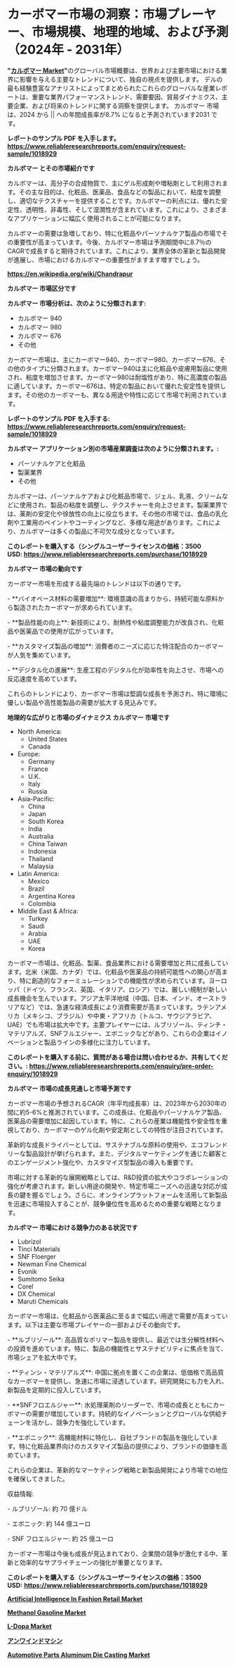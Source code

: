 <p><h1>カーボマー市場の洞察：市場プレーヤー、市場規模、地理的地域、および予測（2024年 - 2031年）</h1></p><p><strong>"<a href="https://www.reliableresearchreports.com/carbomer-r1018929">カルボマー Market</a>"</strong>のグローバル市場概要は、世界および主要市場における業界に影響を与える主要なトレンドについて、独自の視点を提供します。 デルの最も経験豊富なアナリストによってまとめられたこれらのグローバルな産業レポートは、重要な業界パフォーマンストレンド、需要要因、貿易ダイナミクス、主要企業、および将来のトレンドに関する洞察を提供します。 カルボマー 市場は、2024 から || への年間成長率が8.7% になると予測されています2031 です。</p>
<p><strong>レポートのサンプル PDF を入手します。</strong><strong><a href="https://www.reliableresearchreports.com/enquiry/request-sample/1018929">https://www.reliableresearchreports.com/enquiry/request-sample/1018929</a></strong></p>
<p><strong>カルボマー とその市場紹介です</strong></p>
<p><p>カルボマーは、高分子の合成物質で、主にゲル形成剤や増粘剤として利用されます。その主な目的は、化粧品、医薬品、食品などの製品において、粘度を調整し、適切なテクスチャーを提供することです。カルボマーの利点には、優れた安定性、透明性、非毒性、そして湿潤性が含まれています。これにより、さまざまなアプリケーションに幅広く使用されることが可能になります。</p><p>カルボマーの需要は急増しており、特に化粧品やパーソナルケア製品の市場でその重要性が高まっています。今後、カルボマー市場は予測期間中に8.7％のCAGRで成長すると期待されています。これにより、業界全体の革新と製品開発が進展し、市場におけるカルボマーの重要性がますます増すでしょう。</p><a href="https://en.wikipedia.org/wiki/Chandrapur"></a></p>
<p><strong><a href="https://en.wikipedia.org/wiki/Chandrapur">https://en.wikipedia.org/wiki/Chandrapur</a></strong></p>
<p><strong>カルボマー&nbsp;市場区分です</strong><strong></strong></p>
<p><strong>カルボマー 市場分析は、次のように分類されます:</strong>&nbsp;</p>
<p><ul><li>カルボマー 940</li><li>カルボマー 980</li><li>カルボマー 676</li><li>その他</li></ul></p>
<p><p>カーボマー市場は、主にカーボマー940、カーボマー980、カーボマー676、その他のタイプに分類されます。カーボマー940は主に化粧品や皮膚用製品に使用され、粘度を増加させます。カーボマー980は耐塩性があり、特に高濃度の製品に適しています。カーボマー676は、特定の製品において優れた安定性を提供します。その他のカーボマーも、異なる用途や特性に応じて市場で利用されています。</p></p>
<p><strong>レポートのサンプル PDF を入手する: <a href="https://www.reliableresearchreports.com/enquiry/request-sample/1018929">https://www.reliableresearchreports.com/enquiry/request-sample/1018929</a></strong></p>
<p><strong> カルボマー アプリケーション別の市場産業調査は次のように分類されます。:</strong></p>
<p><ul><li>パーソナルケアと化粧品</li><li>製薬業界</li><li>その他</li></ul></p>
<p><p>カルボマーは、パーソナルケアおよび化粧品市場で、ジェル、乳液、クリームなどに使用され、製品の粘度を調整し、テクスチャーを向上させます。製薬業界では、薬剤の安定化や徐放性の向上に役立ちます。その他の市場では、食品の乳化剤や工業用のペイントやコーティングなど、多様な用途があります。これにより、カルボマーは多くの製品に不可欠な成分となっています。</p></p>
<p><strong>このレポートを購入する（シングルユーザーライセンスの価格：3500 USD:</strong><strong>&nbsp;<a href="https://www.reliableresearchreports.com/purchase/1018929">https://www.reliableresearchreports.com/purchase/1018929</a></strong></p>
<p><strong>カルボマー 市場の動向です</strong></p>
<p><p>カーボマー市場を形成する最先端のトレンドは以下の通りです。</p><p>- **バイオベース材料の需要増加**: 環境意識の高まりから、持続可能な原料から製造されたカーボマーが求められています。</p><p>- **製品性能の向上**: 新技術により、耐熱性や粘度調整能力が改良され、化粧品や医薬品での使用が広がっています。</p><p>- **カスタマイズ製品の増加**: 消費者のニーズに応じた特注配合のカーボマーが人気を集めています。</p><p>- **デジタル化の進展**: 生産工程のデジタル化が効率性を向上させ、市場への反応速度を高めています。</p><p>これらのトレンドにより、カーボマー市場は堅調な成長を予測され、特に環境に優しい製品や高性能製品の需要が拡大する見込みです。</p></p>
<p><strong>地理的な広がりと市場のダイナミクス カルボマー 市場です</strong></p>
<p><ul>
    <li>
        North America:
        <ul>
            <li>United States</li>
            <li>Canada</li>
        </ul>
    </li>
    <li>
        Europe:
        <ul>
            <li>Germany</li>
            <li>France</li>
            <li>U.K.</li>
            <li>Italy</li>
            <li>Russia</li>
        </ul>
    </li>
    <li>
        Asia-Pacific:
        <ul>
            <li>China</li>
            <li>Japan</li>
            <li>South Korea</li>
            <li>India</li>
            <li>Australia</li>
            <li>China Taiwan</li>
            <li>Indonesia</li>
            <li>Thailand</li>
            <li>Malaysia</li>
        </ul>
    </li>
    <li>
        Latin America:
        <ul>
            <li>Mexico</li>
            <li>Brazil</li>
            <li>Argentina Korea</li>
            <li>Colombia</li>
        </ul>
    </li>
    <li>
        Middle East & Africa:
        <ul>
            <li>Turkey</li>
            <li>Saudi</li>
            <li>Arabia</li>
            <li>UAE</li>
            <li>Korea</li>
        </ul>
    </li>
    </ul></p>
<p><p>カーボマー市場は、化粧品、製薬、食品業界における需要増加と共に成長しています。北米（米国、カナダ）では、化粧品や医薬品の持続可能性への関心が高まり、特に創造的なフォーミュレーションでの機能性が求められています。ヨーロッパ（ドイツ、フランス、英国、イタリア、ロシア）では、厳しい規制が新しい成長機会を生んでいます。アジア太平洋地域（中国、日本、インド、オーストラリアなど）では、急速な経済成長により消費需要が高まっています。ラテンアメリカ（メキシコ、ブラジル）や中東・アフリカ（トルコ、サウジアラビア、UAE）でも市場は拡大中です。主要プレイヤーには、ルブリゾール、ティンチ・マテリアルズ、SNFフルエジャー、エボニックなどがあり、これらの企業はイノベーションと製品ラインの多様化に注力しています。</p></p>
<p><strong>このレポートを購入する前に、質問がある場合は問い合わせるか、共有してください。:&nbsp;<a href="https://www.reliableresearchreports.com/enquiry/pre-order-enquiry/1018929">https://www.reliableresearchreports.com/enquiry/pre-order-enquiry/1018929</a></strong></p>
<p><strong>カルボマー 市場の成長見通しと市場予測です</strong></p>
<p><p>カーボマー市場の予想されるCAGR（年平均成長率）は、2023年から2030年の間に約5-6%と推測されています。この成長は、化粧品やパーソナルケア製品、医薬品の需要増加に起因しています。特に、これらの産業は機能性や安全性を重視しており、カーボマーのゲル化剤や安定剤としての特性が注目されています。</p><p>革新的な成長ドライバーとしては、サステナブルな原料の使用や、エコフレンドリーな製品設計が挙げられます。また、デジタルマーケティングを通じた顧客とのエンゲージメント強化や、カスタマイズ型製品の導入も重要です。</p><p>市場に対する革新的な展開戦略としては、R&D投資の拡大やコラボレーションの強化が考慮されます。新しい用途の開発や、特定市場ニーズへの迅速な対応が成長の鍵を握るでしょう。さらに、オンラインプラットフォームを活用して新製品を迅速に市場投入することが、競争優位性を高めるための重要な戦略となります。</p></p>
<p><strong>カルボマー 市場における競争力のある状況です</strong></p>
<p><ul><li>Lubrizol</li><li>Tinci Materials</li><li>SNF Floerger</li><li>Newman Fine Chemical</li><li>Evonik</li><li>Sumitomo Seika</li><li>Corel</li><li>DX Chemical</li><li>Maruti Chemicals</li></ul></p>
<p><p>カーボマー市場は、化粧品から医薬品に至るまで幅広い用途で需要が高まっています。以下は主要な市場プレイヤーの一部およびその動向です。</p><p>- **ルブリゾール**: 高品質なポリマー製品を提供し、最近では生分解性材料への投資を進めています。特に、製品の機能性とサステナビリティに焦点を当て、市場シェアを拡大中です。</p><p>- **ティンシ・マテリアルズ**: 中国に拠点を置くこの企業は、低価格で高品質なカーボマーを提供し、急速に市場に浸透しています。研究開発にも力を入れ、新製品を定期的に投入しています。</p><p>- **SNFフロエルジャー**: 水処理薬剤のリーダーで、市場の成長とともにカーボマーの需要が増加しています。持続的なイノベーションとグローバルな供給チェーンを活かし、競争力を強化しています。</p><p>- **エボニック**: 高機能材料に特化し、自社ブランドの製品を強化しています。特に化粧品業界向けのカスタマイズ製品の提供により、ブランドの価値を高めています。</p><p>これらの企業は、革新的なマーケティング戦略と新製品開発により市場での地位を確保してきました。</p><p>収益情報:</p><p>- ルブリゾール: 約 70 億ドル</p><p>- エボニック: 約 144 億ユーロ</p><p>- SNF フロエルジャー: 約 25 億ユーロ</p><p>カーボマー市場は今後も成長が見込まれており、企業間の競争が激化する中、革新と効率的なサプライチェーンの強化が重要となります。</p></p>
<p><strong>このレポートを購入する（シングルユーザーライセンスの価格：3500 USD:</strong>&nbsp;<strong><a href="https://www.reliableresearchreports.com/purchase/1018929">https://www.reliableresearchreports.com/purchase/1018929</a></strong></p>
<p><strong><p><a href="https://github.com/petbigbeepjn/Market-Research-Report-List-1/blob/main/artificial-intelligence-in-fashion-retail-market.md">Artificial Intelligence In Fashion Retail Market</a></p><p><a href="https://issuu.com/reportprime-2/docs/methanol-gasoline-market-size-2030._aecf3dca008b4e">Methanol Gasoline Market</a></p><p><a href="https://medium.com/@claire.robertson78798456/what-is-l-dopa-market-0b0031a76f46">L-Dopa Market</a></p><p><a href="https://medium.com/@samleite85/unwind-machines-market-%E3%81%AE%E3%82%B0%E3%83%AD%E3%83%BC%E3%83%90%E3%83%AB%E5%B8%82%E5%A0%B4%E6%A6%82%E8%A6%81%E3%81%AF-%E4%B8%96%E7%95%8C%E3%81%8A%E3%82%88%E3%81%B3%E4%B8%BB%E8%A6%81%E5%B8%82%E5%A0%B4%E3%81%AB%E3%81%8A%E3%81%91%E3%82%8B%E6%A5%AD%E7%95%8C%E3%81%AB%E5%BD%B1%E9%9F%BF%E3%82%92%E4%B8%8E%E3%81%88%E3%82%8B%E4%B8%BB%E8%A6%81%E3%81%AA%E3%83%88%E3%83%AC%E3%83%B3%E3%83%89%E3%81%AB%E3%81%A4%E3%81%84%E3%81%A6-%E7%8B%AC%E8%87%AA%E3%81%AE%E8%A6%96%E7%82%B9%E3%82%92%E6%8F%90%E4%BE%9B%E3%81%97%E3%81%BE%E3%81%99-1b0db2a0045c">アンワインドマシン</a></p><p><a href="https://github.com/WillowBruen/Market-Research-Report-List-1/blob/main/automotive-parts-aluminum-die-casting-market.md">Automotive Parts Aluminum Die Casting Market</a></p></strong></p>